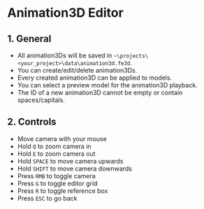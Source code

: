 # Animation3D Editor

## 1. General

- All animation3Ds will be saved in `~\projects\<your_project>\data\animation3d.fe3d`.
- You can create/edit/delete animation3Ds.
- Every created animation3D can be applied to models.
- You can select a preview model for the animation3D playback.
- The ID of a new animation3D cannot be empty or contain spaces/capitals.

## 2. Controls

- Move camera with your mouse
- Hold `Q` to zoom camera in
- Hold `E` to zoom camera out
- Hold `SPACE` to move camera upwards
- Hold `SHIFT` to move camera downwards
- Press `RMB` to toggle camera
- Press `G` to toggle editor grid
- Press `R` to toggle reference box
- Press `ESC` to go back
